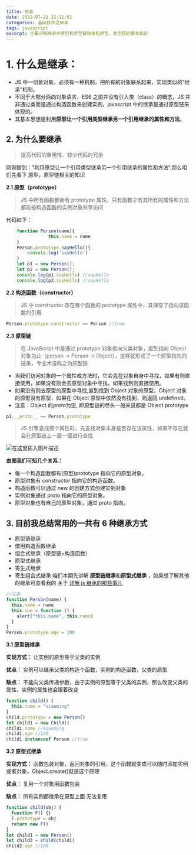 ```yaml
---
title: 继承
date: 2022-07-21 22:11:02
categories: 基础技术之继承
tags: javascript
excerpt: 主要讲解继承中原型和原型链继承和原型、原型链的基本知识
---
```


# 1. 什么是继承：

- JS 中一切皆对象，必须有一种机制，把所有的对象联系起来，实现类似的“继承”机制。
- 不同于大部分面向对象语言，ES6 之前并没有引入类（class）的概念，JS 并非通过类而是通过构造函数来创建实例，javascript 中的继承是通过原型链来体现的。
- 其基本思想是利用**原型让一个引用类型继承另一个引用继承的属性和方法**。

## **2. 为什么要继承**

> 提高代码的重用性、较少代码的冗余

刚刚提到："利用原型让一个引用类型继承另一个引用继承的属性和方法",那么咱们先看下 原型，原型链相关的知识

**2.1 原型（prototype）**

> JS 中所有函数都会有 prototype 属性，只有函数才有其所有的属性和方法都能被构造函数的实例对象共享访问

代码如下：

```javascript
	function Person(name){
				this.name = name
	}
    Person.prototype.sayHello(){
        console.log('sayHello')
    }
    let p1 = new Person();
    let p2 = new Person();
    console.log(p1.sayHello) //sayHello
    console.log(p2.sayHello) //sayHello
```

**2.2 构造函数（constructor）**

> JS 中 constructor 存在每个函数的 prototype 属性中，其保存了指向该函数的引用

```javascript
Person.prototype.constructor == Person //true
```

**2.3 原型链**

> 在 JavaScript 中是通过 prototype 对象指向父类对象，直到指向 Object 对象为止（person → Person → Object），这样就形成了一个原型指向的链条，专业术语称之为原型链

- 当我们访问对象的一个属性或方法时，它会先在对象自身中寻找，如果有则直接使用，如果没有则会去原型对象中寻找，如果找到则直接使用。
- 如果没有则去原型的原型中寻找,直到找到 Object 对象的原型，Object 对象的原型没有原型，如果在 Object 原型中依然没有找到，则返回 undefined。
- 注意：Object 的*proto*为空, 即原型链的尽头一般来说都是 Object.prototype

```javascript
p1.__proto__ == Person.prototype
```

> JS 引擎查找摸个属性时，先查找对象本身是否存在该属性，如果不存在就会在原型链上一层一层进行查找

![在这里插入图片描述](https://img-blog.csdnimg.cn/f182141e627e498ea0aafea81cc5ff4d.png)

**由图我们可知几个关系：**

- 每一个构造函数都有(原型)prototype 指向它的原型对象。
- 原型对象有 constructor 指向它的构造函数。
- 构造函数可以通过 new 的创建方式创建实例对象
- 实例对象通过 proto 指向它的原型对象。
- 原型对象也有自己的原型对象，通过 proto 指向。

## **3. 目前我总结常用的一共有 6 种继承方式**

- 原型链继承
- 借用构造函数继承
- 组合式继承（原型链+构造函数）
- 原型式继承
- 寄生式继承
- 寄生组合式继承
  咱们本期先讲解 **原型链继承**和**原型式继承** ，如果想了解其他的继承可查看我的 关于 [详解 js 继承的那些事儿](https://blog.csdn.net/qq_34574204/article/details/120716964)

```javascript
//父类
function Person(name) {
  this.name = name
  this.sum = function () {
    alert("this.name", this.name)
  }
}
Person.prototype.age = 100
```

**3.1 原型链继承**

**实现方式：** 让实例的原型等于父类的实例

**优点：** 实例可以继承父类的构造个函数，实例的构造函数，父类的原型

**缺点：** 不能向父类传递参数，由于实例的原型等于父类的实例，那么改变父类的属性，实例的属性也会跟着改变

```javascript
function child() {
  this.name = "xiaoming"
}
child.prototype = new Person()
let child1 = new Child()
child1.name //xiaoming
child1.age //100
child1 instanceof Person //true
```

**3.2 原型式继承**

**实现方式：** 函数包装对象，返回对象的引用，这个函数就变成可以随时添加实例或者对象，Object.create()就是这个原理

**优点：** 复用一个对象用函数包装

**缺点：** 所有实例都继承在原型上面 无法复用

```javascript
function child(obj) {
  function F() {}
  F.prototype = obj
  return new F()
}
let child1 = new Person()
let child2 = child(child1)
child2.age //100
```
